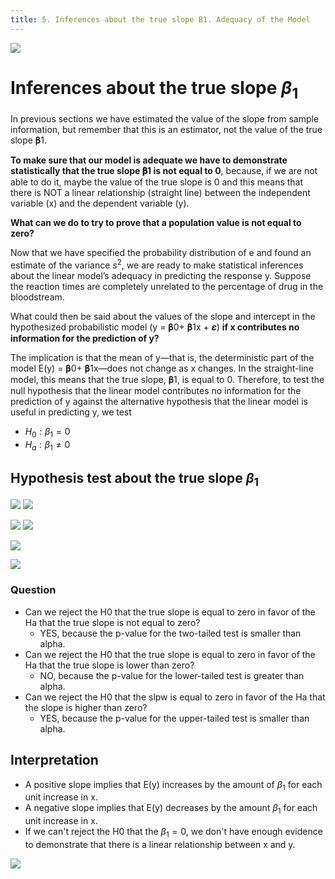 ```yaml
---
title: 5. Inferences about the true slope B1. Adequacy of the Model
---
```



![](../attachments/screenshot-2024-05-11-at-132723.png)

# Inferences about the true slope $\beta_1$

In previous sections we have estimated the value of the slope from sample information, but remember that this is an estimator, not the value of the true slope 𝛃1.

**To make sure that our model is adequate we have to demonstrate statistically that the true slope 𝛃1 is not equal to 0**, because, if we are not able to do it, maybe the value of the true slope is 0 and this means that there is NOT a linear relationship (straight line) between the independent variable (x) and the dependent variable (y).


**What can we do to try to prove that a population value is not equal to zero?**

Now that we have specified the probability distribution of e and found an estimate of the variance $s^2$, we are ready to make statistical inferences about the linear model’s adequacy in predicting the response y. Suppose the reaction times are completely unrelated to the percentage of drug in the bloodstream. 

What could then be said about the values of the slope and intercept in the hypothesized probabilistic model (y = 𝛃0+ 𝛃1x + 𝜺) **if x contributes no information for the prediction of y?**

The implication is that the mean of y—that is, the deterministic part of the model E(y) = 𝛃0+ 𝛃1x—does not change as x changes. In the straight-line model, this means that the true slope, 𝛃1, is equal to 0. Therefore, to test the null hypothesis that the linear model contributes no information for the prediction of y against the alternative hypothesis that the linear model is useful in predicting y, we test
- $H_0: \beta_1 = 0$
- $H_a: \beta_1 \neq 0$

## Hypothesis test about the true slope $\beta_1$
![](../attachments/screenshot-2024-05-11-at-133128.png)
![](../attachments/screenshot-2024-05-11-at-133152.png)

![](../attachments/screenshot-2024-05-11-at-133205.png)
![](../attachments/screenshot-2024-05-11-at-133223.png)

![](../attachments/screenshot-2024-05-11-at-133306.png)

![](../attachments/screenshot-2024-05-11-at-133319.png)

### Question
- Can we reject the H0 that the true slope is equal to zero in favor of the Ha that the true slope is not equal to zero? 
	- YES, because the p-value for the two-tailed test is smaller than alpha.
- Can we reject the H0 that the true slope is equal to zero in favor of the Ha that the true slope is lower than zero? 
	- NO, because the p-value for the lower-tailed test is greater than alpha.
- Can we reject the H0 that the slpw is equal to zero in favor of the Ha that the slope is higher than zero?
	- YES, because the p-value for the upper-tailed test is smaller than alpha.
## Interpretation
- A positive slope implies that E(y) increases by the amount of $\beta_1$ for each unit increase in x.
- A negative slope implies that E(y) decreases by the amount $\beta_1$ for each unit increase in x.
- If we can't reject the H0 that the $\beta_1 = 0$, we don't have enough evidence to demonstrate that there is a linear relationship between x and y.

![](../attachments/screenshot-2024-05-11-at-133811.png)


